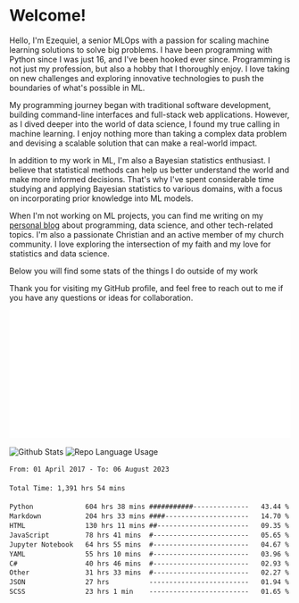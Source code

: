 # Welcome!

Hello, I'm Ezequiel, a senior MLOps with a passion for scaling machine learning solutions to solve big problems. I have been programming with Python since I was just 16, and I've been hooked ever since. Programming is not just my profession, but also a hobby that I thoroughly enjoy. I love taking on new challenges and exploring innovative technologies to push the boundaries of what's possible in ML.

My programming journey began with traditional software development, building command-line interfaces and full-stack web applications. However, as I dived deeper into the world of data science, I found my true calling in machine learning. I enjoy nothing more than taking a complex data problem and devising a scalable solution that can make a real-world impact.

In addition to my work in ML, I'm also a Bayesian statistics enthusiast. I believe that statistical methods can help us better understand the world and make more informed decisions. That's why I've spent considerable time studying and applying Bayesian statistics to various domains, with a focus on incorporating prior knowledge into ML models.

When I'm not working on ML projects, you can find me writing on my [personal blog](https://elc.github.io) about programming, data science, and other tech-related topics. I'm also a passionate Christian and an active member of my church community. I love exploring the intersection of my faith and my love for statistics and data science.

Below you will find some stats of the things I do outside of my work

Thank you for visiting my GitHub profile, and feel free to reach out to me if you have any questions or ideas for collaboration.

![RSS Feed](metrics.plugin.rss.svg)

![Github Stats](https://github-readme-stats.vercel.app/api?username=elc&show_icons=true&theme=gruvbox&border_radius=20&include_all_commits=true&count_private=true&card_width=450) ![Repo Language Usage](https://github-readme-stats.vercel.app/api/top-langs?username=elc&show_icons=true&theme=gruvbox&border_radius=20&include_all_commits=true&count_private=true&layout=compact&langs_count=5&card_width=400)


<!--START_SECTION:waka-->

```txt
From: 01 April 2017 - To: 06 August 2023

Total Time: 1,391 hrs 54 mins

Python             604 hrs 38 mins ###########--------------   43.44 %
Markdown           204 hrs 33 mins ####---------------------   14.70 %
HTML               130 hrs 11 mins ##-----------------------   09.35 %
JavaScript         78 hrs 41 mins  #------------------------   05.65 %
Jupyter Notebook   64 hrs 55 mins  #------------------------   04.67 %
YAML               55 hrs 10 mins  #------------------------   03.96 %
C#                 40 hrs 46 mins  #------------------------   02.93 %
Other              31 hrs 33 mins  #------------------------   02.27 %
JSON               27 hrs          -------------------------   01.94 %
SCSS               23 hrs 1 min    -------------------------   01.65 %
```

<!--END_SECTION:waka-->
